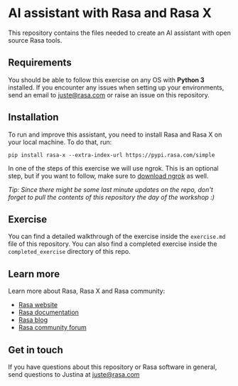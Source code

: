 # AI assistant with Rasa and Rasa X

This repository contains the files needed to create an AI assistant with open source Rasa tools.

## Requirements

You should be able to follow this exercise on any OS with **Python 3** installed. If you encounter any
issues when setting up your environments, send an email to juste@rasa.com or raise an issue on this
repository.

## Installation

To run and improve this assistant, you need to install Rasa and Rasa X on your local machine.
To do that, run:  

`pip install rasa-x --extra-index-url https://pypi.rasa.com/simple`

In one of the steps of this exercise we will use ngrok. This is an optional step, but if you want to follow,
make sure to [download ngrok](https://ngrok.com/download) as well. 

*Tip: Since there might be some last minute updates on the repo, don't forget to pull the contents of this repository the day of the workshop :)*


## Exercise
You can find a detailed walkthrough of the exercise inside the `exercise.md` file of this repository. You can also find a completed exercise inside the `completed_exercise` directory of this repo.

## Learn more
Learn more about Rasa, Rasa X and Rasa community:
- [Rasa website](https://rasa.com)
- [Rasa documentation](https://rasa.com/docs)
- [Rasa blog](https://blog.rasa.com)
- [Rasa community forum](https://forum.rasa.com)


## Get in touch
If you have questions about this repository or Rasa software in general, send questions to Justina at juste@rasa.com


